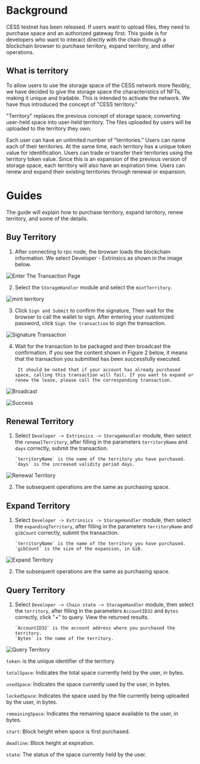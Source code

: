 # Background

CESS testnet has been released. If users want to upload files, they need to purchase space and an authorized gateway first. This guide is for developers who want to interact directly with the chain through a blockchain browser to purchase territory, expand territory, and other operations.

## What is territory

To allow users to use the storage space of the CESS network more flexibly, we have decided to give the storage space the characteristics of NFTs, making it unique and tradable. This is intended to activate the network. We have thus introduced the concept of "CESS territory."

"Territory" replaces the previous concept of storage space, converting user-held space into user-held territory. The files uploaded by users will be uploaded to the territory they own.

Each user can have an unlimited number of "territories." Users can name each of their territories. At the same time, each territory has a unique token value for identification. Users can trade or transfer their territories using the territory token value. Since this is an expansion of the previous version of storage space, each territory will also have an expiration time. Users can renew and expand their existing territories through renewal or expansion.

# Guides

The guide will explain how to purchase territory, expand territory, renew territory, and some of the details.

## Buy Territory

1. After connecting to rpc node, the browser loads the blockchain information. We select Developer - Extrinsics as shown in the image below.

![Enter The Transaction Page](../../assets/developer/guides/space-operation/pic1.png)

2. Select the `StorageHandler` module and select the `mintTerritory`.

![mint territory](../../assets/developer/guides/territory-operation/buy_territory.png)

3. Click `Sign and Submit` to confirm the signature, Then wait for the browser to call the wallet to sign. After entering your customized password, click `Sign the transaction` to sign the transaction.

![Signature Transaction](../../assets/developer/guides/space-operation/pic5.png)

4. Wait for the transaction to be packaged and then broadcast the confirmation. If you see the content shown in Figure 2 below, it means that the transaction you submitted has been successfully executed.

        It should be noted that if your account has already purchased space, calling this transaction will fail. If you want to expand or renew the lease, please call the corresponding transaction.

![Broadcast](../../assets/developer/guides/space-operation/pic6.png)

![Success](../../assets/developer/guides/space-operation/pic7.png)

## Renewal Territory

1. Select `Developer -> Extrinsics -> StorageHandler` module, then select the `renewalTerritory`, after filling in the parameters `territoryName` and  `days` correctly, submit the transaction.

       `territoryName` is the name of the territory you have purchased.
       `days` is the increased validity period days.

![Renewal Territory](../../assets/developer/guides/territory-operation/renewal_territory.jpg)

2. The subsequent operations are the same as purchasing space.

## Expand Territory

1. Select `Developer -> Extrinsics -> StorageHandler` module, then select the `expandingTerritory`, after filling in the parameters `territoryName` and  `gibCount` correctly, submit the transaction.

       `territoryName` is the name of the territory you have purchased.
       `gibCount` is the size of the expansion, in GiB.

![Expand Territory](../../assets/developer/guides/territory-operation/expanding_territory.jpg)

2. The subsequent operations are the same as purchasing space.

## Query Territory

1. Select `Developer -> Chain state -> StorageHandler` module, then select the `territory`, after filling in the parameters `AccountID32` and  `Bytes` correctly, click "+" to query. View the returned results.

       `AccountID32` is the account address where you purchased the territory.
       `Bytes` is the name of the territory.

![Query Territory](../../assets/developer/guides/territory-operation/query_territory.jpg)

`token`: is the unique identifier of the territory.

`totalSpace`: Indicates the total space currently held by the user, in bytes.

`usedSpace`: Indicates the space currently used by the user, in bytes.

`lockedSpace`: Indicates the space used by the file currently being uploaded by the user, in bytes.

`remainingSpace`: Indicates the remaining space available to the user, in bytes.  

`start`: Block height when space is first purchased.

`deadline`: Block height at expiration.

`state`: The status of the space currently held by the user.